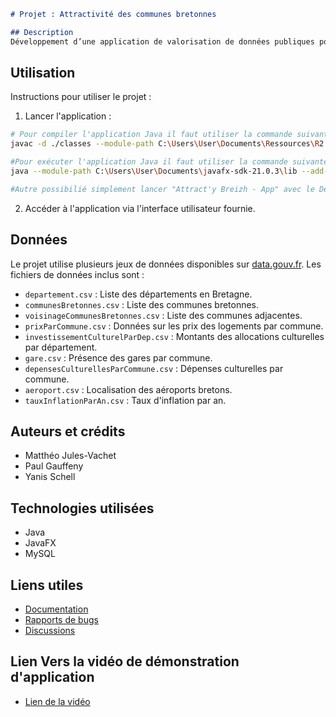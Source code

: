
```markdown
# Projet : Attractivité des communes bretonnes

## Description
Développement d’une application de valorisation de données publiques pour analyser et améliorer l'attractivité des communes bretonnes. Ce projet inclut la conception d'une base de données, l'analyse statistique, la création d'une interface graphique et la modélisation du réseau des communes sous forme de graphe.
```

## Utilisation
Instructions pour utiliser le projet :

1. Lancer l'application :
```bash
# Pour compiler l'application Java il faut utiliser la commande suivante :
javac -d ./classes --module-path C:\Users\User\Documents\Ressources\R2.02\lib\javafx-sdk-22.0.1\lib --add-modules javafx.controls .\src\app\controller\*.java .\src\app\model\dao\*.java .\src\app\model\data\*.java .\src\resource\utils\Constants.java .\src\app\Main.java .\src\app\view\*.java .\src\app\view\admin\*.java .\src\app\view\table\*.java

#Pour exécuter l'application Java il faut utiliser la commande suivante  : 
java --module-path C:\Users\User\Documents\javafx-sdk-21.0.3\lib --add-modules javafx.controls .\src\app\Main

#Autre possibilié simplement lancer "Attract'y Breizh - App" avec le Debug VsCode (si Sur VsCode)
```



2. Accéder à l'application via l'interface utilisateur fournie.

## Données
Le projet utilise plusieurs jeux de données disponibles sur [data.gouv.fr](https://www.data.gouv.fr/fr/). Les fichiers de données inclus sont :
- `departement.csv` : Liste des départements en Bretagne.
- `communesBretonnes.csv` : Liste des communes bretonnes.
- `voisinageCommunesBretonnes.csv` : Liste des communes adjacentes.
- `prixParCommune.csv` : Données sur les prix des logements par commune.
- `investissementCulturelParDep.csv` : Montants des allocations culturelles par département.
- `gare.csv` : Présence des gares par commune.
- `depensesCulturellesParCommune.csv` : Dépenses culturelles par commune.
- `aeroport.csv` : Localisation des aéroports bretons.
- `tauxInflationParAn.csv` : Taux d'inflation par an.

## Auteurs et crédits
- Matthéo Jules-Vachet
- Paul Gauffeny
- Yanis Schell

## Technologies utilisées
- Java
- JavaFX
- MySQL

## Liens utiles
- [Documentation](https://moodle.univ-ubs.fr/course/view.php?id=7564)
- [Rapports de bugs](https://www.data.gouv.fr/fr/)
- [Discussions](https://www.data.gouv.fr/fr/)

## Lien Vers la vidéo de démonstration d'application

- [Lien de la vidéo](https://we.tl/t-i6hOrAHgN8)
